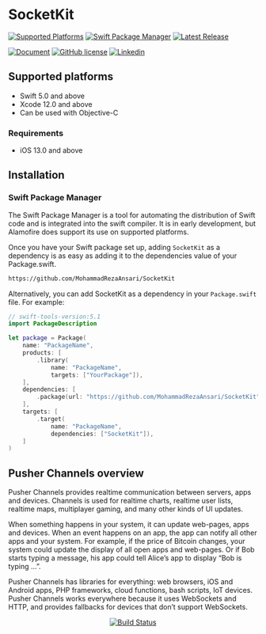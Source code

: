 # SocketKit

[![Supported Platforms](https://img.shields.io/badge/platforms-iOS%20-333333.svg)](iOS)
[![Swift Package Manager](https://img.shields.io/badge/Swift%20Package%20Manager-compatible-brightgreen.svg)]()
[![Latest Release](https://img.shields.io/badge/Release-0.1.11-important)](https://github.com/MohammadRezaAnsari/SocketKit/releases)

[![Document](https://img.shields.io/badge/Docs-Pusher-blueviolet)](https://pusher.com/docs/channels/)
[![GitHub license](https://img.shields.io/badge/license-MIT-lightgrey.svg)](https://github.com/MohammadRezaAnsari/SocketKit/blob/65327fa96c996485e54bea6b00fd8a2fdfbf874e/LICENSE)
[![Linkedin](https://img.shields.io/badge/linkedin-MohammadReza%20Ansary-blue)](https://www.linkedin.com/in/mohammadrezaansary)




## Supported platforms
- Swift 5.0 and above
- Xcode 12.0 and above
- Can be used with Objective-C


### Requirements
- iOS 13.0 and above



## Installation

### Swift Package Manager

The Swift Package Manager is a tool for automating the distribution of Swift code and is integrated into the swift compiler. It is in early development, but Alamofire does support its use on supported platforms.

Once you have your Swift package set up, adding `SocketKit` as a dependency is as easy as adding it to the dependencies value of your Package.swift.

```bash
https://github.com/MohammadRezaAnsari/SocketKit
```

Alternatively, you can add SocketKit as a dependency in your `Package.swift` file. For example:

```swift
// swift-tools-version:5.1
import PackageDescription

let package = Package(
    name: "PackageName",
    products: [
        .library(
            name: "PackageName",
            targets: ["YourPackage"]),
    ],
    dependencies: [
        .package(url: "https://github.com/MohammadRezaAnsari/SocketKit", from: "0.1.11"),
    ],
    targets: [
        .target(
            name: "PackageName",
            dependencies: ["SocketKit"]),
    ]
)
```



## Pusher Channels overview

Pusher Channels provides realtime communication between servers, apps and devices. Channels is used for realtime charts, realtime user lists, realtime maps, multiplayer gaming, and many other kinds of UI updates.

When something happens in your system, it can update web-pages, apps and devices. When an event happens on an app, the app can notify all other apps and your system. For example, if the price of Bitcoin changes, your system could update the display of all open apps and web-pages. Or if Bob starts typing a message, his app could tell Alice’s app to display “Bob is typing …”.

Pusher Channels has libraries for everything: web browsers, iOS and Android apps, PHP frameworks, cloud functions, bash scripts, IoT devices. Pusher Channels works everywhere because it uses WebSockets and HTTP, and provides fallbacks for devices that don’t support WebSockets.


<p align="center">
<a href="" target="_blank"><img src="https://pusher.com/docs/static/img/hero_howitworks.png?branch=main" alt="Build Status" /></a>
</p>
